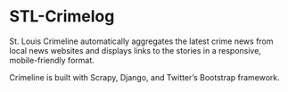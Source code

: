 STL-Crimelog
============

St. Louis Crimeline automatically aggregates the latest crime news from local news websites and displays links to the stories in a responsive, mobile-friendly format.

Crimeline is built with Scrapy, Django, and Twitter’s Bootstrap framework.

